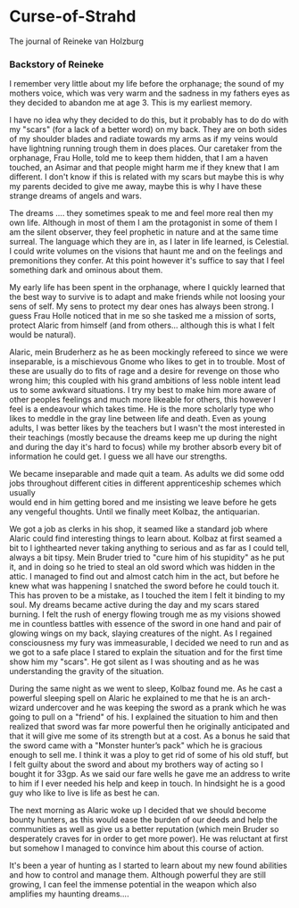 # Curse-of-Strahd
The journal of Reineke van Holzburg

### Backstory of Reineke

I remember very little about my life before the orphanage; the sound of my
mothers voice, which was very warm and the sadness in my fathers eyes as they
decided to abandon me at age 3. This is my earliest memory.

I have no idea why they decided to do this, but it probably has to do do with
my "scars" (for a lack of a better word) on my back. They are on both sides of
my shoulder blades and radiate towards my arms as if my veins would have
lightning running trough them in does places. Our caretaker from the orphanage,
Frau Holle, told me to keep them hidden, that I am a haven touched, an Asimar
and that people might harm me if they knew that I am different. I don't know if
this is related with my scars but maybe this is why my parents decided to give
me away, maybe this is why I have these strange dreams of angels and wars.

The dreams .... they sometimes speak to me and feel more real then my own life.
Although in most of them I am the protagonist in some of them I am the silent
observer, they feel prophetic in nature and at the same time surreal. The language
which they are in, as I later in life learned, is Celestial. I could write
volumes on the visions that haunt me and on the feelings and premonitions they
confer. At this point however it's suffice to say that I feel something dark and
ominous about them.

My early life has been spent in the orphanage, where I quickly learned that the
best way to survive is to adapt and make friends while not loosing your sens of
self. My sens to protect my dear ones has always been strong. I guess Frau Holle
noticed that in me so she tasked me a mission of sorts, protect Alaric from
himself (and from others... although this is what I felt would be natural).

Alaric, mein Bruderherz as he as been mockingly refereed to since we were
inseparable, is a mischievous Gnome who likes to get in to trouble. Most of
these are usually do to fits of rage and a desire for revenge on those who
wrong him; this coupled with his grand ambitions of less noble intent  lead us
to some awkward situations. I try my best to make him more aware of other peoples
feelings and much more likeable for others, this however I feel is a endeavour
which takes time. He is the more scholarly type who likes to meddle in the gray
line between life and death. Even as young adults, I was better likes by the
teachers but I wasn't the most interested in their teachings (mostly because the
dreams keep me up during the night and during the day it's hard to focus) while
my brother absorb every bit of information he could get. I guess we all have our
strengths.

We became inseparable and made quit a team. As adults we did some odd jobs
throughout different cities in different apprenticeship schemes which usually  
would end in him getting bored and me insisting we leave before he gets any
vengeful thoughts. Until we finally meet Kolbaz, the antiquarian.


We got a job as clerks in his shop, it seamed like a standard job where Alaric
could find interesting things to learn about. Kolbaz at first seamed a bit to l
ighthearted never taking anything to serious and as far as I could tell, always
a bit tipsy. Mein Bruder tried to "cure him of his stupidity" as he put it, and
in doing so he tried to steal an old sword which was hidden in the attic. I
managed to find out and almost catch him in the act, but before he knew what was
happening I snatched the sword before he could touch it.
This has proven to be a mistake, as I touched the item I felt it binding to my
soul. My dreams became active during the day and my scars stared burning.
I felt the rush of energy flowing trough me as my visions showed me in countless
battles with essence of the sword in one hand and pair of glowing wings on my
back, slaying creatures of the night. As I regained consciousness my fury was
immeasurable, I decided we need to run and as we got to a safe place I stared
to explain the situation and for the first time show him my "scars". He got
silent as I was shouting and as he was understanding the gravity of the
situation.


During the same night as we went to sleep, Kolbaz found me. As he cast a
powerful sleeping spell on Alaric  he explained to me that he is an arch-wizard
undercover and he was keeping the sword as a prank which he was going to pull
on a "friend" of his. I explained the situation to him and then realized that
sword was far more powerful then he originally anticipated and that it will
give me some of its strength but at a cost.
As a bonus he said that the sword came with a "Monster hunter’s pack" which he
is gracious enough to sell me. I think it was a ploy to get rid of some of his
old stuff, but I felt guilty about the sword and about my brothers way of acting
so I bought it for 33gp. As we said our fare wells he gave me an address to
write to him if I ever needed his help and keep in touch. In hindsight  he is
a good guy who like to live is life as best he can.


The next morning as Alaric woke up I decided that we should become bounty
hunters, as this would ease the burden of our deeds and help the communities
as well as give us a better reputation (which mein Bruder so desperately craves
for in order to get more power). He was reluctant at first but somehow I managed
to convince him about this course of action.


It's been a year of hunting as I started to learn about my new found abilities
and how to control and manage them. Although powerful they are still growing, I
can feel the immense potential in the weapon which also amplifies my haunting
dreams....
